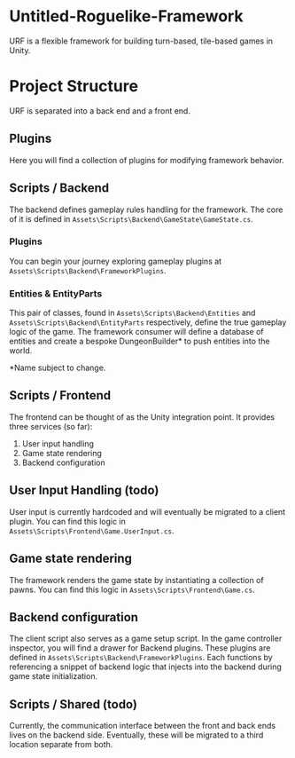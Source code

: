 # Untitled-Roguelike-Framework
URF is a flexible framework for building turn-based, tile-based games in Unity.

# Project Structure
URF is separated into a back end and a front end.

## Plugins
Here you will find a collection of plugins for modifying framework behavior.

## Scripts / Backend
The backend defines gameplay rules handling for the framework. The core of it is defined in `Assets\Scripts\Backend\GameState\GameState.cs`.

### Plugins
You can begin your journey exploring gameplay plugins at `Assets\Scripts\Backend\FrameworkPlugins`.

### Entities & EntityParts
This pair of classes, found in `Assets\Scripts\Backend\Entities` and `Assets\Scripts\Backend\EntityParts` respectively, define the true gameplay logic of the game. The framework consumer will define a database of entities and create a bespoke DungeonBuilder* to push entities into the world.

*Name subject to change.

## Scripts / Frontend
The frontend can be thought of as the Unity integration point. It provides three services (so far):

1. User input handling
2. Game state rendering
3. Backend configuration

## User Input Handling (todo)
User input is currently hardcoded and will eventually be migrated to a client plugin. You can find this logic in `Assets\Scripts\Frontend\Game.UserInput.cs`.

## Game state rendering
The framework renders the game state by instantiating a collection of pawns. You can find this logic in `Assets\Scripts\Frontend\Game.cs`.

## Backend configuration
The client script also serves as a game setup script. In the game controller inspector, you will find a drawer for Backend plugins. These plugins are defined in `Assets\Scripts\Backend\FrameworkPlugins`. Each functions by referencing a snippet of backend logic that injects into the backend during game state initialization.

## Scripts / Shared (todo)
Currently, the communication interface between the front and back ends lives on the backend side. Eventually, these will be migrated to a third location separate from both.